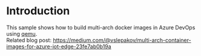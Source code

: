 # Introduction 
This sample shows how to build multi-arch docker images in Azure DevOps using [qemu](https://github.com/multiarch/qemu-user-static).  
Related blog post: https://medium.com/@vslepakov/multi-arch-container-images-for-azure-iot-edge-23fe7ab0b19a